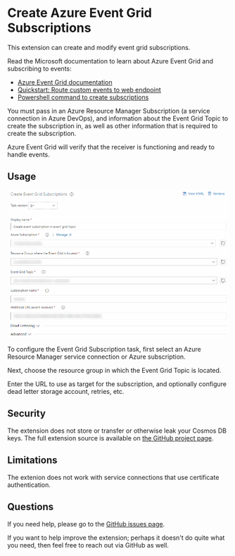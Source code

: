 # Create Azure Event Grid Subscriptions

This extension can create and modify event grid subscriptions.

Read the Microsoft documentation to learn about Azure Event Grid and 
subscribing to events:

* [Azure Event Grid documentation](https://docs.microsoft.com/en-us/azure/event-grid/)
* [Quickstart: Route custom events to web endpoint](https://docs.microsoft.com/en-us/azure/event-grid/custom-event-quickstart-portal)
* [Powershell command to create subscriptions](https://docs.microsoft.com/en-us/powershell/module/az.eventgrid/new-azeventgridsubscription)

You must pass in an Azure Resource Manager Subscription (a service connection
in Azure DevOps), and information about the Event Grid Topic to create the
subscription in, as well as other information that is required to create
the subscription.

Azure Event Grid will verify that the receiver is functioning and ready to handle
events.

## Usage

![Extension Settings](images/settings.png)

To configure the Event Grid Subscription task, first select an Azure Resource
Manager service connection or Azure subscription.

Next, choose the resource group in which the Event Grid Topic is located.

Enter the URL to use as target for the subscription, and optionally configure
dead letter storage account, retries, etc.

## Security

The extension does not store or transfer or otherwise leak your Cosmos DB keys.
The full extension source is available on
[the GitHub project page](https://github.com/rwatjen/EventGridSubscriptionExtension).

## Limitations

The extenion does not work with service connections that use certificate 
authentication.

## Questions

If you need help, please go to the 
[GitHub issues page](https://github.com/rwatjen/EventGridSubscriptionExtension/issues).

If you want to help improve the extension; perhaps it doesn't do quite what
you need, then feel free to reach out via GitHub as well.
